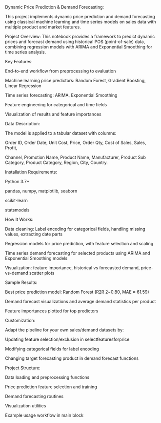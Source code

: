 Dynamic Price Prediction & Demand Forecasting:

This project implements dynamic price prediction and demand forecasting using 
classical machine learning and time series models on sales data with multiple product and market features.

Project Overview:
This notebook provides a framework to predict dynamic prices and forecast demand using historical POS (point-of-sale) data,
combining regression models with ARIMA and Exponential Smoothing for time series analysis.

Key Features:

End-to-end workflow from preprocessing to evaluation

Machine learning price predictors: Random Forest, Gradient Boosting, Linear Regression

Time series forecasting: ARIMA, Exponential Smoothing

Feature engineering for categorical and time fields

Visualization of results and feature importances


Data Description:

The model is applied to a tabular dataset with columns:

Order ID, Order Date, Unit Cost, Price, Order Qty, Cost of Sales, Sales, Profit,

Channel, Promotion Name, Product Name, Manufacturer, Product Sub Category, Product Category, Region, City, Country.


Installation
Requirements:

Python 3.7+

pandas, numpy, matplotlib, seaborn

scikit-learn

statsmodels

How It Works:

Data cleaning: Label encoding for categorical fields, handling missing values, extracting date parts

Regression models for price prediction, with feature selection and scaling

Time series demand forecasting for selected products using ARIMA and Exponential Smoothing models

Visualization: feature importance, historical vs forecasted demand, price-vs-demand scatter plots

Sample Results:

Best price prediction model: Random Forest (R2R 2~0.80, MAE ≈ 61.59)

Demand forecast visualizations and average demand statistics per product

Feature importances plotted for top predictors


Customization:

Adapt the pipeline for your own sales/demand datasets by:

Updating feature selection/exclusion in selectfeaturesforprice

Modifying categorical fields for label encoding

Changing target forecasting product in demand forecast functions


Project Structure:

Data loading and preprocessing functions

Price prediction feature selection and training

Demand forecasting routines

Visualization utilities

Example usage workflow in main block


